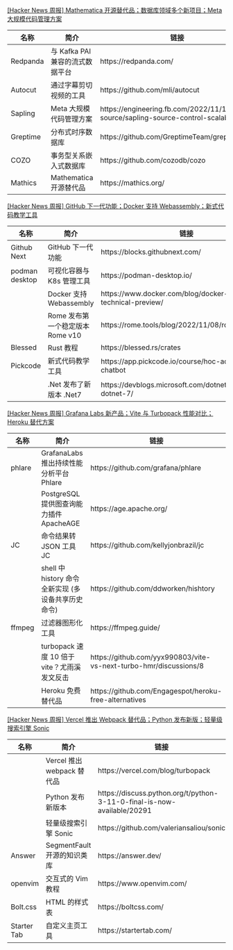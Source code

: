 [[Hacker News 周报] Mathematica 开源替代品；数据库领域多个新项目；Meta
大规模代码管理方案](https://www.bilibili.com/video/BV1oP4y197dF)
<table>
  <theader>
    <th>名称</th>
    <th>简介</th>
    <th>链接</th>
  </theader>
  <tbody>
    <tr>
      <td>Redpanda</td>
      <td>与 Kafka PAI 兼容的流式数据平台</td>
      <td>https://redpanda.com/</td>
    </tr><tr>
      <td>Autocut</td>
      <td>通过字幕剪切视频的工具</td>
      <td>https://github.com/mli/autocut</td>
    </tr><tr>
      <td>Sapling</td>
      <td>Meta 大规模代码管理方案</td>
      <td>https://engineering.fb.com/2022/11/15/open-source/sapling-source-control-scalable</td>
    </tr><tr>
      <td>Greptime</td>
      <td>分布式时序数据库</td>
      <td>https://github.com/GreptimeTeam/greptimedb</td>
    </tr><tr>
      <td>COZO</td>
      <td>事务型关系嵌入式数据库</td>
      <td>https://github.com/cozodb/cozo</td>
    </tr><tr>
      <td>Mathics</td>
      <td>Mathematica 开源替代品</td>
      <td>https://mathics.org/</td>
    </tr>
  </tbody>
</table>

[[Hacker News 周报] GitHub 下一代功能；Docker 支持
Webassembly；新式代码教学工具](https://www.bilibili.com/video/BV1oY411Z7mU)
<table>
  <theader>
    <th>名称</th>
    <th>简介</th>
    <th>链接</th>
  </theader>
  <tbody>
    <tr>
      <td>Github Next</td>
      <td>GitHub 下一代功能</td>
      <td>https://blocks.githubnext.com/</td>
    </tr><tr>
      <td>podman desktop</td>
      <td>可视化容器与 K8s 管理工具</td>
      <td>https://podman-desktop.io/</td>
    </tr><tr>
      <td></td>
      <td>Docker 支持 Webassembly</td>
      <td>https://www.docker.com/blog/docker-wasm-technical-preview/</td>
    </tr><tr>
      <td></td>
      <td>Rome 发布第一个稳定版本 Rome v10</td>
      <td>https://rome.tools/blog/2022/11/08/rome-10/</td>
    </tr><tr>
      <td>Blessed</td>
      <td>Rust 教程</td>
      <td>https://blessed.rs/crates</td>
    </tr><tr>
      <td>Pickcode</td>
      <td>新式代码教学工具</td>
      <td>https://app.pickcode.io/course/hoc-ad-libs-chatbot</td>
    </tr><tr>
      <td></td>
      <td>.Net 发布了新版本 .Net7</td>
      <td>https://devblogs.microsoft.com/dotnet/announcing-dotnet-7/</td>
    </tr>
  </tbody>
</table>

[[Hacker News 周报] Grafana Labs 新产品；Vite 与 Turbopack 性能对比；Heroku
替代方案](https://www.bilibili.com/video/BV1u14y157NA)
<table>
  <theader>
    <th>名称</th>
    <th>简介</th>
    <th>链接</th>
  </theader>
  <tbody>
    <tr>
      <td>phlare</td>
      <td>GrafanaLabs 推出持续性能分析平台 Phlare</td>
      <td>https://github.com/grafana/phlare</td>
    </tr><tr>
      <td></td>
      <td>PostgreSQL 提供图查询能力插件 ApacheAGE</td>
      <td>https://age.apache.org/</td>
    </tr><tr>
      <td>JC</td>
      <td>命令结果转 JSON 工具 JC</td>
      <td>https://github.com/kellyjonbrazil/jc</td>
    </tr><tr>
      <td></td>
      <td>shell 中 history 命令全新实现 (多设备共享历史命令)</td>
      <td>https://github.com/ddworken/hishtory</td>
    </tr><tr>
      <td>ffmpeg</td>
      <td>过滤器图形化工具</td>
      <td>https://ffmpeg.guide/</td>
    </tr><tr>
      <td></td>
      <td>turbopack 速度 10 倍于 vite？尤雨溪发文反击</td>
      <td>https://github.com/yyx990803/vite-vs-next-turbo-hmr/discussions/8</td>
    </tr><tr>
      <td></td>
      <td>Heroku 免费替代品</td>
      <td>https://github.com/Engagespot/heroku-free-alternatives</td>
    </tr>
  </tbody>
</table>

[[Hacker News 周报] Vercel 推出 Webpack 替代品；Python 发布新版；轻量级搜索引擎
Sonic](https://www.bilibili.com/video/BV1DD4y1b76j)
<table>
  <theader>
    <th>名称</th>
    <th>简介</th>
    <th>链接</th>
  </theader>
  <tbody>
    <tr>
      <td></td>
      <td>Vercel 推出 webpack 替代品</td>
      <td>https://vercel.com/blog/turbopack</td>
    </tr><tr>
      <td></td>
      <td>Python 发布新版本</td>
      <td>https://discuss.python.org/t/python-3-11-0-final-is-now-available/20291</td>
    </tr><tr>
      <td></td>
      <td>轻量级搜索引擎 Sonic</td>
      <td>https://github.com/valeriansaliou/sonic</td>
    </tr><tr>
      <td>Answer</td>
      <td>SegmentFault 开源的知识类库</td>
      <td>https://answer.dev/</td>
    </tr><tr>
      <td>openvim</td>
      <td>交互式的 Vim 教程</td>
      <td>https://www.openvim.com/</td>
    </tr><tr>
      <td>Bolt.css</td>
      <td>HTML 的样式表</td>
      <td>https://boltcss.com/</td>
    </tr><tr>
      <td>Starter Tab</td>
      <td>自定义主页工具</td>
      <td>https://startertab.com/</td>
    </tr>
  </tbody>
</table>